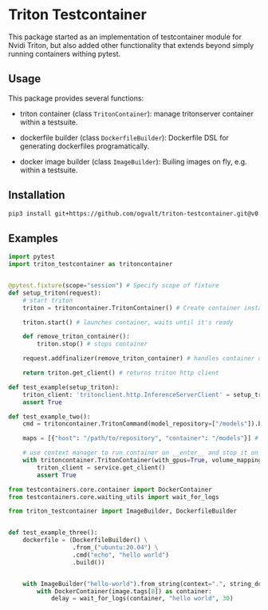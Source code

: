 # Triton Testcontainer

This package started as an implementation of testcontainer module for Nvidi Triton, but also added other functionality that extends beyond simply running containers withing pytest.

## Usage

This package provides several functions:
* triton container (class `TritonContainer`): manage tritonserver container within a testsuite.

* dockerfile builder (class `DockerfileBuilder`): Dockerfile DSL for generating dockerfiles programatically.

* docker image builder (class `ImageBuilder`): Builing images on fly, e.g. within a testsuite.

## Installation

```bash
pip3 install git+https://github.com/ogvalt/triton-testcontainer.git@v0.6.0
```
    
## Examples

```python
import pytest
import triton_testcontainer as tritoncontainer


@pytest.fixture(scope="session") # Specify scope of fixture
def setup_triton(request):
    # start triton
    triton = tritoncontainer.TritonContainer() # Create container instance

    triton.start() # launches container, waits until it's ready

    def remove_triton_container(): 
        triton.stop() # stops container

    request.addfinalizer(remove_triton_container) # handles container at the end of testing session

    return triton.get_client() # returns triton http client 

def test_example(setup_triton):
    triton_client: 'tritonclient.http.InferenceServerClient' = setup_triton
    assert True

def test_example_two():
    cmd = tritoncontainer.TritonCommand(model_repository=["/models"]).build() # command to run tritonserver with

    maps = [{"host": "/path/to/repository", "container": "/models"}] # map repository on host to container

    # use context manager to run container on __enter__ and stop it on __exit__
    with tritoncontainer.TritonContainer(with_gpus=True, volume_mapping=maps, command=cmd) as service:  
        triton_client = service.get_client()
        assert True     
```

```python
from testcontainers.core.container import DockerContainer
from testcontainers.core.waiting_utils import wait_for_logs

from triton_testcontainer import ImageBuilder, DockerfileBuilder


def test_example_three():
    dockerfile = (DockerfileBuilder() \
                  .from_("ubuntu:20.04") \
                  .cmd("echo", "hello world")
                  .build())


    with ImageBuilder("hello-world").from_string(context=".", string_dockerfile=dockerfile).ctx_manager() as image:
        with DockerContainer(image.tags[0]) as container:
            delay = wait_for_logs(container, "hello world", 30)